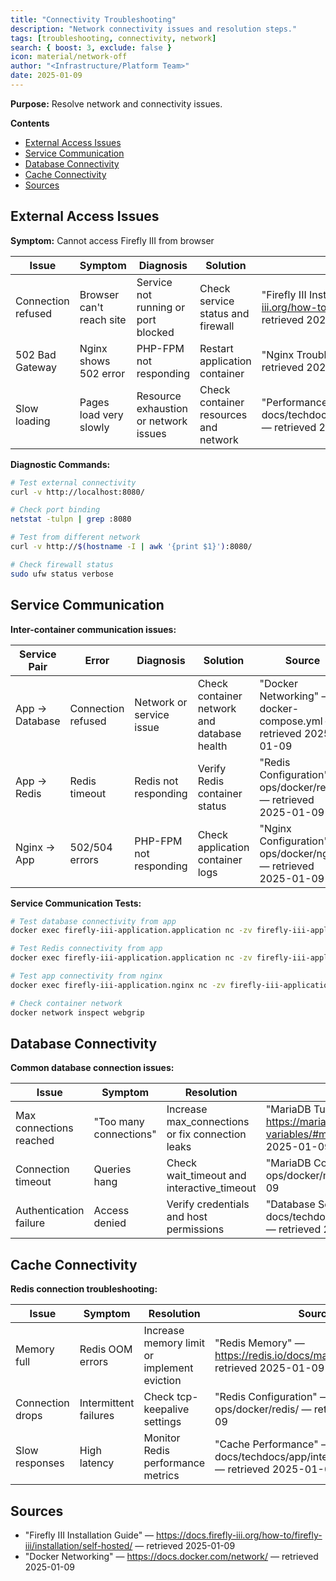```yaml
---
title: "Connectivity Troubleshooting"
description: "Network connectivity issues and resolution steps."
tags: [troubleshooting, connectivity, network]
search: { boost: 3, exclude: false }
icon: material/network-off
author: "<Infrastructure/Platform Team>"
date: 2025-01-09
---
```


**Purpose:** Resolve network and connectivity issues.

**Contents**
- [External Access Issues](#external-access-issues)
- [Service Communication](#service-communication)
- [Database Connectivity](#database-connectivity)
- [Cache Connectivity](#cache-connectivity)
- [Sources](#sources)

## External Access Issues

**Symptom:** Cannot access Firefly III from browser

| Issue | Symptom | Diagnosis | Solution | Source |
|-------|---------|-----------|----------|--------|
| Connection refused | Browser can't reach site | Service not running or port blocked | Check service status and firewall | "Firefly III Installation" — https://docs.firefly-iii.org/how-to/firefly-iii/installation/self-hosted/ — retrieved 2025-01-09 |
| 502 Bad Gateway | Nginx shows 502 error | PHP-FPM not responding | Restart application container | "Nginx Troubleshooting" — ops/docker/nginx/ — retrieved 2025-01-09 |
| Slow loading | Pages load very slowly | Resource exhaustion or network issues | Check container resources and network | "Performance Guide" — docs/techdocs/ops/troubleshooting/performance.md — retrieved 2025-01-09 |

**Diagnostic Commands:**
```bash
# Test external connectivity
curl -v http://localhost:8080/

# Check port binding
netstat -tulpn | grep :8080

# Test from different network
curl -v http://$(hostname -I | awk '{print $1}'):8080/

# Check firewall status
sudo ufw status verbose
```

## Service Communication

**Inter-container communication issues:**

| Service Pair | Error | Diagnosis | Solution | Source |
|--------------|-------|-----------|----------|--------|
| App → Database | Connection refused | Network or service issue | Check container network and database health | "Docker Networking" — docker-compose.yml — retrieved 2025-01-09 |
| App → Redis | Redis timeout | Redis not responding | Verify Redis container status | "Redis Configuration" — ops/docker/redis/ — retrieved 2025-01-09 |
| Nginx → App | 502/504 errors | PHP-FPM not responding | Check application container logs | "Nginx Configuration" — ops/docker/nginx/ — retrieved 2025-01-09 |

**Service Communication Tests:**
```bash
# Test database connectivity from app
docker exec firefly-iii-application.application nc -zv firefly-iii-application.mariadb 3306

# Test Redis connectivity from app
docker exec firefly-iii-application.application nc -zv firefly-iii-application.redis 6379

# Test app connectivity from nginx
docker exec firefly-iii-application.nginx nc -zv firefly-iii-application.application 9000

# Check container network
docker network inspect webgrip
```

## Database Connectivity

**Common database connection issues:**

| Issue | Symptom | Resolution | Source |
|-------|---------|------------|--------|
| Max connections reached | "Too many connections" | Increase max_connections or fix connection leaks | "MariaDB Tuning" — https://mariadb.com/kb/en/server-system-variables/#max_connections — retrieved 2025-01-09 |
| Connection timeout | Queries hang | Check wait_timeout and interactive_timeout | "MariaDB Configuration" — ops/docker/mariadb/ — retrieved 2025-01-09 |
| Authentication failure | Access denied | Verify credentials and host permissions | "Database Setup" — docs/techdocs/app/integrations/database.md — retrieved 2025-01-09 |

## Cache Connectivity

**Redis connection troubleshooting:**

| Issue | Symptom | Resolution | Source |
|-------|---------|------------|--------|
| Memory full | Redis OOM errors | Increase memory limit or implement eviction | "Redis Memory" — https://redis.io/docs/manual/eviction/ — retrieved 2025-01-09 |
| Connection drops | Intermittent failures | Check tcp-keepalive settings | "Redis Configuration" — ops/docker/redis/ — retrieved 2025-01-09 |
| Slow responses | High latency | Monitor Redis performance metrics | "Cache Performance" — docs/techdocs/app/integrations/cache.md — retrieved 2025-01-09 |

## Sources
- "Firefly III Installation Guide" — https://docs.firefly-iii.org/how-to/firefly-iii/installation/self-hosted/ — retrieved 2025-01-09
- "Docker Networking" — https://docs.docker.com/network/ — retrieved 2025-01-09

<!-- ai-docs-metadata
{"last_audit":"2025-01-09","fingerprints":{"sources":{"https://docs.firefly-iii.org/how-to/firefly-iii/installation/self-hosted/":"","https://docs.docker.com/network/":""},"sections":{"connectivity-troubleshooting":""}}}
-->